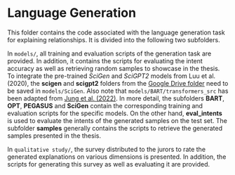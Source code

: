 # Language Generation

This folder contains the code associated with the language generation task for explaining relationships. It is divided into the following two subfolders.

In `models/`, all training and evaluation scripts of the generation task are provided. In addition, it contains the scripts for evaluating the intent accuracy as well as retrieving random samples to showcase in the thesis. To integrate the pre-trained *SciGen* and *SciGPT2* models from Luu et al. (2020), the **scigen** and **scigpt2** folders from the [Google Drive folder](https://drive.google.com/drive/folders/1uGxfWfnK_PtNfKEfuc2EbCuEQpZpjnQJ?usp=sharing) need to be saved in `models/SciGen`. Also note that `models/BART/transformers_src` has been adapted from [Jung et al. (2022)](https://github.com/BradLin0819/Automatic-Citation-Text-Generation-with-Citation-Intent-Control). 
In more detail, the subfolders **BART**, **OPT**, **PEGASUS** and **SciGen** contain the corresponding training and evaluation scripts for the specific models. On the other hand, **eval_intents** is used to evaluate the intents of the generated samples on the test set. The subfolder **samples** generally contains the scripts to retrieve the generated samples presented in the thesis.

In `qualitative study/`, the survey distributed to the jurors to rate the generated explanations on various dimensions is presented. In addition, the scripts for generating this survey as well as evaluating it are provided.
